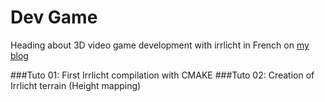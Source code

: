 # Dev Game

Heading about 3D video game development with irrlicht in French on [my blog](http://blog.nireas.ovh/index.php?category/Dev-Game "NiReaS Blog")


###Tuto 01: First Irrlicht compilation with CMAKE
###Tuto 02: Creation of Irrlicht terrain (Height mapping)



